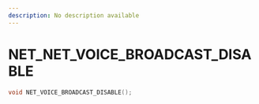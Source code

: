 ```yaml
---
description: No description available 
---
```


# NET\_NET_VOICE_BROADCAST_DISABLE

```cpp
void NET_VOICE_BROADCAST_DISABLE();
```